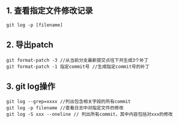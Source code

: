 ## 1. 查看指定文件修改记录
```
git log -p [filename]
```

## 2. 导出patch
```
git format-patch -3 //从当前分支最新提交点往下共生成3个补丁
git format-patch -1 指定commit号 //生成指定commit号的补丁
```

## 3. git log操作
```
git log --grep=xxxx //列出包含相关字段的所有commit
git log -p filename //查看日志中对指定文件的修改
git log -S xxx --oneline // 列出所有commit，其中内容包括对xxx的修改
```
